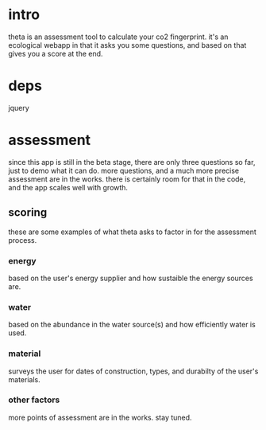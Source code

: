 # intro

theta is an assessment tool to calculate your co2 fingerprint. it's an ecological webapp in that it asks you some questions, and based on that gives you a score at the end.

# deps

jquery

# assessment

since this app is still in the beta stage, there are only three questions so far, just to demo what it can do. more questions, and a much more precise assessment are in the works. there is certainly room for that in the code, and the app scales well with growth.

## scoring

these are some examples of what theta asks to factor in for the assessment process.

### energy

based on the user's energy supplier and how sustaible the energy sources are.

### water

based on the abundance in the water source(s) and how efficiently water is used.

### material

surveys the user for dates of construction, types, and durabilty of the user's materials.

### other factors

more points of assessment are in the works. stay tuned.


